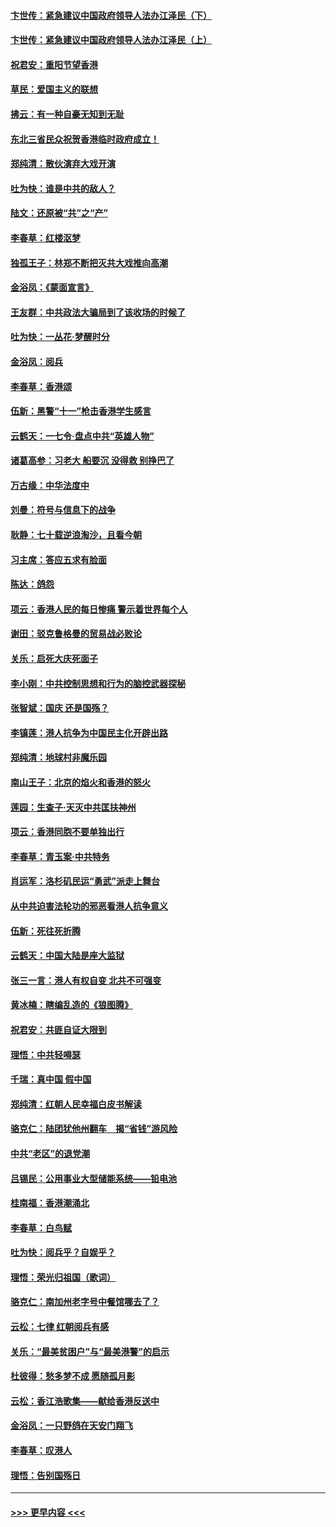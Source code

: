 #### [卞世传：紧急建议中国政府领导人法办江泽民（下）](../pages/nsc993/n11573390.md?t=10072122) 
#### [卞世传：紧急建议中国政府领导人法办江泽民（上）](../pages/nsc993/n11573208.md?t=10072122) 
#### [祝君安：重阳节望香港](../pages/nsc993/n11573190.md?t=10072122) 
#### [草民：爱国主义的联想](../pages/nsc993/n11572333.md?t=10072122) 
#### [拂云：有一种自豪无知到无耻](../pages/nsc993/n11572006.md?t=10072122) 
#### [东北三省民众祝贺香港临时政府成立！](../pages/nsc993/n11571215.md?t=10072122) 
#### [郑纯清：散伙演弃大戏开演](../pages/nsc993/n11570826.md?t=10072122) 
#### [吐为快：谁是中共的敌人？](../pages/nsc993/n11570817.md?t=10072122) 
#### [陆文：还原被“共”之“产”](../pages/nsc993/n11570798.md?t=10072122) 
#### [李春草：红楼沤梦](../pages/nsc993/n11569673.md?t=10072122) 
#### [独孤王子：林郑不断把灭共大戏推向高潮](../pages/nsc993/n11569381.md?t=10072122) 
#### [金浴凤：《蒙面宣言》](../pages/nsc993/n11569368.md?t=10072122) 
#### [王友群：中共政法大骗局到了该收场的时候了](../pages/nsc993/n11568940.md?t=10072122) 
#### [吐为快：一丛花‧梦醒时分](../pages/nsc993/n11567491.md?t=10072122) 
#### [金浴凤：阅兵](../pages/nsc993/n11567454.md?t=10072122) 
#### [李春草：香港颂](../pages/nsc993/n11567444.md?t=10072122) 
#### [伍新：黑警“十一”枪击香港学生感言](../pages/nsc993/n11567426.md?t=10072122) 
#### [云鹤天：一七令‧盘点中共“英雄人物”](../pages/nsc993/n11567091.md?t=10072122) 
#### [诸葛高参：习老大 船要沉 没得救 别挣巴了](../pages/nsc993/n11566976.md?t=10072122) 
#### [万古缘：中华法度中](../pages/nsc993/n11566726.md?t=10072122) 
#### [刘曼：符号与信息下的战争](../pages/nsc993/n11564655.md?t=10072122) 
#### [耿静：七十载逆浪淘沙，且看今朝](../pages/nsc993/n11564520.md?t=10072122) 
#### [习主席：答应五求有脸面](../pages/nsc993/n11563953.md?t=10072122) 
#### [陈达：鸽怨](../pages/nsc993/n11561879.md?t=10072122) 
#### [项云：香港人民的每日惨痛  警示着世界每个人](../pages/nsc993/n11559273.md?t=10072122) 
#### [谢田：驳克鲁格曼的贸易战必败论](../pages/nsc993/n11555840.md?t=10072122) 
#### [关乐：启死大庆死面子](../pages/nsc993/n11556823.md?t=10072122) 
#### [李小刚：中共控制思想和行为的脑控武器探秘](../pages/nsc993/n11556776.md?t=10072122) 
#### [张智斌：国庆  还是国殇？](../pages/nsc993/n11556617.md?t=10072122) 
#### [李镇莲：港人抗争为中国民主化开辟出路](../pages/nsc993/n11556570.md?t=10072122) 
#### [郑纯清：地球村非魔乐园](../pages/nsc993/n11555415.md?t=10072122) 
#### [南山王子：北京的焰火和香港的怒火](../pages/nsc993/n11555318.md?t=10072122) 
#### [莲园：生查子·天灭中共匡扶神州](../pages/nsc993/n11555302.md?t=10072122) 
#### [项云：香港同胞不要单独出行](../pages/nsc993/n11555276.md?t=10072122) 
#### [李春草：青玉案‧中共特务](../pages/nsc993/n11552356.md?t=10072122) 
#### [肖运军：洛杉矶民运“勇武”派走上舞台](../pages/nsc993/n11551595.md?t=10072122) 
#### [从中共迫害法轮功的邪恶看港人抗争意义](../pages/nsc993/n11540858.md?t=10072122) 
#### [伍新：死往死折腾](../pages/nsc993/n11550174.md?t=10072122) 
#### [云鹤天：中国大陆是座大监狱](../pages/nsc993/n11550155.md?t=10072122) 
#### [张三一言：港人有权自变 北共不可强变](../pages/nsc993/n11550132.md?t=10072122) 
#### [黄冰楠：瞎编乱造的《狼图腾》](../pages/nsc993/n11550082.md?t=10072122) 
#### [祝君安：共匪自证大限到](../pages/nsc993/n11550041.md?t=10072122) 
#### [理悟：中共轻嘚瑟](../pages/nsc993/n11547978.md?t=10072122) 
#### [千瑞：真中国 假中国](../pages/nsc993/n11547865.md?t=10072122) 
#### [郑纯清：红朝人民幸福白皮书解读](../pages/nsc993/n11547499.md?t=10072122) 
#### [骆克仁：陆团犹他州翻车　揭“省钱”游风险](../pages/nsc993/n11546977.md?t=10072122) 
#### [中共“老区”的退党潮](../pages/nsc993/n11545995.md?t=10072122) 
#### [吕锡民：公用事业大型储能系统——铅电池](../pages/nsc993/n11545701.md?t=10072122) 
#### [桂南福：香港潮涌北](../pages/nsc993/n11545682.md?t=10072122) 
#### [李春草：白鸟赋](../pages/nsc993/n11545663.md?t=10072122) 
#### [吐为快：阅兵乎？自娱乎？](../pages/nsc993/n11545625.md?t=10072122) 
#### [理悟：荣光归祖国（歌词）](../pages/nsc993/n11545616.md?t=10072122) 
#### [骆克仁：南加州老字号中餐馆哪去了？](../pages/nsc993/n11545120.md?t=10072122) 
#### [云松：七律 红朝阅兵有感](../pages/nsc993/n11542394.md?t=10072122) 
#### [关乐：“最美贫困户”与“最美港警”的启示](../pages/nsc993/n11542252.md?t=10072122) 
#### [杜彼得：愁多梦不成 愿随孤月影](../pages/nsc993/n11540296.md?t=10072122) 
#### [云松：香江浩歌集——献给香港反送中](../pages/nsc993/n11540149.md?t=10072122) 
#### [金浴凤：一只野鸽在天安门翔飞](../pages/nsc993/n11540280.md?t=10072122) 
#### [李春草：叹港人](../pages/nsc993/n11540119.md?t=10072122) 
#### [理悟：告别国殇日](../pages/nsc993/n11539610.md?t=10072122) 

----
#### [ >>> 更早内容 <<< ](../indexes/nsc993-earlier.md)
